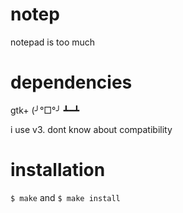 # notep
notepad is too much

# dependencies
gtk+ (╯°□°╯ ┻━┻

i use v3. dont know about compatibility

# installation
`$ make` and `$ make install`
